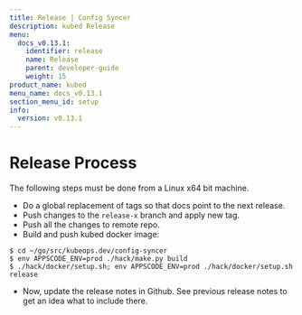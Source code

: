 ```yaml
---
title: Release | Config Syncer
description: kubed Release
menu:
  docs_v0.13.1:
    identifier: release
    name: Release
    parent: developer-guide
    weight: 15
product_name: kubed
menu_name: docs_v0.13.1
section_menu_id: setup
info:
  version: v0.13.1
---
```


# Release Process

The following steps must be done from a Linux x64 bit machine.

- Do a global replacement of tags so that docs point to the next release.
- Push changes to the `release-x` branch and apply new tag.
- Push all the changes to remote repo.
- Build and push kubed docker image:
```console
$ cd ~/go/src/kubeops.dev/config-syncer
$ env APPSCODE_ENV=prod ./hack/make.py build
$ ./hack/docker/setup.sh; env APPSCODE_ENV=prod ./hack/docker/setup.sh release
```

- Now, update the release notes in Github. See previous release notes to get an idea what to include there.
